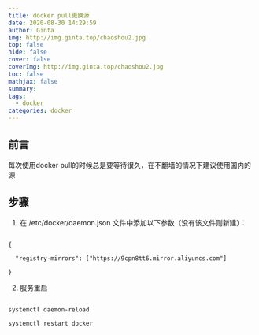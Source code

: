 ```yaml
---
title: docker pull更换源
date: 2020-08-30 14:29:59
author: Ginta
img: http://img.ginta.top/chaoshou2.jpg
top: false
hide: false
cover: false
coverImg: http://img.ginta.top/chaoshou2.jpg
toc: false
mathjax: false
summary:
tags: 
  - docker
categories: docker
---
```

## 前言
每次使用docker pull的时候总是要等待很久，在不翻墙的情况下建议使用国内的源

## 步骤
1. 在 /etc/docker/daemon.json 文件中添加以下参数（没有该文件则新建）：
```
{
  "registry-mirrors": ["https://9cpn8tt6.mirror.aliyuncs.com"]
}
```
2. 服务重启
```
systemctl daemon-reload
systemctl restart docker
```